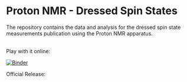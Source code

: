 # Proton NMR - Dressed Spin States

The repository contains the data and analysis for the dressed spin state measurements publication using the Proton NMR apparatus. 
<br />
<br />

Play with it online:

[![Binder](https://mybinder.org/badge_logo.svg)](https://mybinder.org/v2/gh/ivoschulthess/protonNMR_dressedStates/HEAD?labpath=analysis.ipynb)


Official Release:

